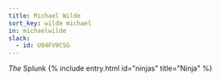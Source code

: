```yaml
---
title: Michael Wilde
sort_key: wilde michael
in: michaelwilde
slack:
  - id: U04FV9CSG
---
```

_The_ Splunk {% include entry.html id="ninjas" title="Ninja" %}

